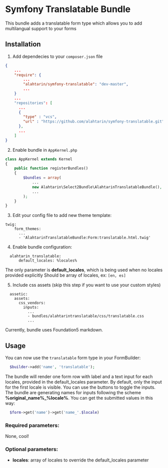 # Symfony Translatable Bundle
This bundle adds a translatable form type which allows you to add multilangual support to your forms

## Installation
1. Add dependecies to your `composer.json` file
```JSON
{
    ...
    "require": {
        ...
        "alahtarin/symfony-translatable": "dev-master",
        ...
    }
    ...
    "repositories": [
      ...
      {
        "type" : "vcs",
        "url" : "https://github.com/alahtarin/symfony-translatable.git"
      },
      ...
    ]
}
```

2. Enable bundle in `AppKernel.php`
```PHP
class AppKernel extends Kernel
{
    public function registerBundles()
    {
        $bundles = array(
            ...
            new Alahtarin\Select2Bundle\AlahtarinTranslatableBundle(),
            ...
        );
    }
}
``` 

3. Edit your config file to add new theme template:
```YML
twig:
    form_themes:
      ...
      - 'AlahtarinTranslatableBundle:Form:translatable.html.twig'
```

4. Enable bundle configuration:
```YML
  alahtarin_translatable:
      default_locales: %locales%
```
The only parameter is **default_locales**, which is being used when no locales provided explicitly
Should be array of locales, ex: `[en, es]`

5. Include css assets (skip this step if you want to use your custom styles)
```YML
  assetic:
    assets:
      css_vendors:
        inputs:
          ...
          - bundles/alahtarintranslatable/css/translatable.css
          ...
```
Currently, bundle uses Foundation5 markdown.

## Usage
You can now use the `translatable` form type in your FormBuilder:
```PHP
  $builder->add('name', 'translatable');
```
The bundle will render one form row with label and a text input for each locales, provided in the default_locales parameter.
By default, only the input for the first locale is visible. You can use the buttons to toggle the inputs.
The bundle are generating names for inputs following the scheme **%original_name%_%locale%**. You can get the submitted values in this way:
```PHP
  $form->get('name')->get('name_'.$locale)
```

### Required parameters:
None, cool!

### Optional parameters:
 - **locales**: array of locales to override the default_locales parameter
